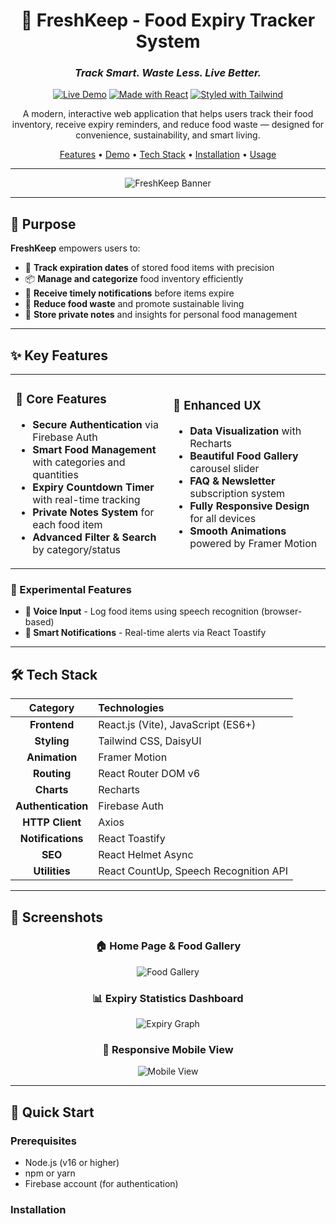 <div align="center">

# 🥦 FreshKeep - Food Expiry Tracker System

### *Track Smart. Waste Less. Live Better.*

[![Live Demo](https://img.shields.io/badge/🌐_Live_Demo-Visit_FreshKeep-success?style=for-the-badge)](https://freshkeep-test1.netlify.app)
[![Made with React](https://img.shields.io/badge/Made_with-React_⚛️-61DAFB?style=for-the-badge&logo=react)](https://reactjs.org/)
[![Styled with Tailwind](https://img.shields.io/badge/Styled_with-Tailwind_CSS-38B2AC?style=for-the-badge&logo=tailwind-css)](https://tailwindcss.com/)

A modern, interactive web application that helps users track their food inventory, receive expiry reminders, and reduce food waste — designed for convenience, sustainability, and smart living.

[Features](#-key-features) • [Demo](#-screenshots) • [Tech Stack](#-tech-stack) • [Installation](#-quick-start) • [Usage](#-usage)

---

![FreshKeep Banner](https://plus.unsplash.com/premium_photo-1673108852141-e8c3c22a4a22?auto=format&fit=crop&q=80&w=1200)

</div>

---

## 🎯 Purpose

**FreshKeep** empowers users to:

- 📅 **Track expiration dates** of stored food items with precision
- 📦 **Manage and categorize** food inventory efficiently
- 🔔 **Receive timely notifications** before items expire
- 🌱 **Reduce food waste** and promote sustainable living
- 📝 **Store private notes** and insights for personal food management

---

## ✨ Key Features

<table>
<tr>
<td width="50%">

### 🔐 Core Features
- **Secure Authentication** via Firebase Auth
- **Smart Food Management** with categories and quantities
- **Expiry Countdown Timer** with real-time tracking
- **Private Notes System** for each food item
- **Advanced Filter & Search** by category/status

</td>
<td width="50%">

### 🎨 Enhanced UX
- **Data Visualization** with Recharts
- **Beautiful Food Gallery** carousel slider
- **FAQ & Newsletter** subscription system
- **Fully Responsive Design** for all devices
- **Smooth Animations** powered by Framer Motion

</td>
</tr>
</table>

### 🚀 Experimental Features
- **🎤 Voice Input** - Log food items using speech recognition (browser-based)
- **🔔 Smart Notifications** - Real-time alerts via React Toastify

---

## 🛠️ Tech Stack

<div align="center">

| Category | Technologies |
|:--------:|:------------|
| **Frontend** | React.js (Vite), JavaScript (ES6+) |
| **Styling** | Tailwind CSS, DaisyUI |
| **Animation** | Framer Motion |
| **Routing** | React Router DOM v6 |
| **Charts** | Recharts |
| **Authentication** | Firebase Auth |
| **HTTP Client** | Axios |
| **Notifications** | React Toastify |
| **SEO** | React Helmet Async |
| **Utilities** | React CountUp, Speech Recognition API |

</div>

---

## 📸 Screenshots

<div align="center">

### 🏠 Home Page & Food Gallery
![Food Gallery](https://images.unsplash.com/photo-1543168256-418811576931?auto=format&fit=crop&q=80&w=800)

### 📊 Expiry Statistics Dashboard
![Expiry Graph](https://plus.unsplash.com/premium_photo-1726736525038-66c5306e08b0?auto=format&fit=crop&q=80&w=800)

### 📱 Responsive Mobile View
![Mobile View](https://images.unsplash.com/photo-1512621776951-a57141f2eefd?auto=format&fit=crop&q=80&w=400)

</div>

---

## 🚀 Quick Start

### Prerequisites

- Node.js (v16 or higher)
- npm or yarn
- Firebase account (for authentication)

### Installation

